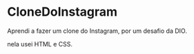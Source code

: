 # CloneDoInstagram
Aprendi a fazer um clone do Instagram, por um desafio da DIO. 

nela usei HTML e CSS.
